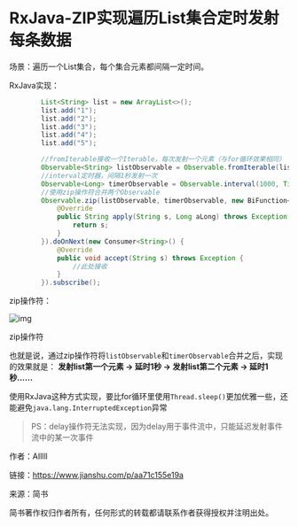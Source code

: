 # RxJava-ZIP实现遍历List集合定时发射每条数据

场景：遍历一个List集合，每个集合元素都间隔一定时间。

RxJava实现：

```java
        List<String> list = new ArrayList<>();
        list.add("1");
        list.add("2");
        list.add("3");
        list.add("4");
        list.add("5");

        //fromIterable接收一个Iterable，每次发射一个元素（与for循环效果相同）
        Observable<String> listObservable = Observable.fromIterable(list);
        //interval定时器，间隔1秒发射一次
        Observable<Long> timerObservable = Observable.interval(1000, TimeUnit.MILLISECONDS);
        //使用zip操作符合并两个Observable
        Observable.zip(listObservable, timerObservable, new BiFunction<String, Long, String>() {
            @Override
            public String apply(String s, Long aLong) throws Exception {
                return s;
            }
        }).doOnNext(new Consumer<String>() {
            @Override
            public void accept(String s) throws Exception {
                //此处接收
            }
        }).subscribe();
```



 zip操作符：
 



![img](https:////upload-images.jianshu.io/upload_images/3667617-d34a4932bf94824f.png?imageMogr2/auto-orient/strip%7CimageView2/2/w/838/format/webp)

zip操作符



也就是说，通过zip操作符将`listObservable`和`timerObservable`合并之后，实现的效果就是：
 **发射list第一个元素 → 延时1秒 → 发射list第二个元素 → 延时1秒......**

使用RxJava这种方式实现，要比for循环里使用`Thread.sleep()`更加优雅一些，还能避免`java.lang.InterruptedException`异常

> PS：delay操作符无法实现，因为delay用于事件流中，只能延迟发射事件流中的某一次事件



作者：AIllll

链接：https://www.jianshu.com/p/aa71c155e19a

来源：简书

简书著作权归作者所有，任何形式的转载都请联系作者获得授权并注明出处。